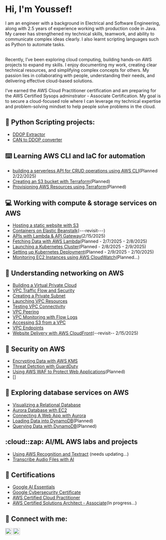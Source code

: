 <h1>Hi, I'm Youssef! <br/></h1>
I am an engineer with a background in Electrical and Software Engineering, along with 2.5 years of experience working with production code in Java. My career has strengthened my technical skills, teamwork, and ability to communicate complex ideas clearly. I also learnt scripting languages such as Python to automate tasks.

<br>Recently, I’ve been exploring cloud computing, building hands-on AWS projects to expand my skills. I enjoy documenting my work, creating clear technical resources, and simplifying complex concepts for others. My passion lies in collaborating with people, understanding their needs, and delivering effective cloud-based solutions.

I’ve earned the AWS Cloud Practitioner certification and am preparing for the AWS Certified Sysops adminstrator - Associate Certification. My goal is to secure a cloud-focused role where I can leverage my technical expertise and problem-solving mindset to help people solve problems in the cloud. 

<h2>🐍 Python Scripting projects:</h2>

- [DDOP Extractor](https://github.com/Stivan1999/python_project_1)
- [CAN to DDOP converter](https://github.com/Stivan1999/python_project_2) <b><i></b></i>

<h2>⌨️ Learning AWS CLI and IaC for automation</h2>

- [building a serverless API for CRUD operations using AWS CLI]()(Planned 2/22/2025)
- [Creating an S3 bucket with Terraform]()(Planned)
- [Provisioning AWS Resources using Terraform]()(Planned)

<h2>💻 Working with compute & storage services on AWS</h2>

- [Hosting a static website with S3](https://github.com/Stivan1999/AWS-S3)
- [Containers on Elastic Beanstalk](https://github.com/Stivan1999/Containers-on-elastic-beanstalk/blob/main/README.md)(---revisit---)
- [APIs with Lambda & API Gateway](https://github.com/Stivan1999/serverless-on-AWS/tree/main)(2/15/2025)
- [Fetching Data with AWS Lambda]()(Planned - 2/7/2025 - 2/8/2025)
- [Launching a Kubernetes Cluster]()(Planned - 2/8/2025 - 2/9/2025)
- [Setting up Kubernetes Deployment]()(Planned - 2/9/2025 - 2/10/2025)
- [Monitoring EC2 Instances using AWS CloudWatch]()(Planned...)

<h2>🚕 Understanding networking on AWS</h2>

- [Building a Virtual Private Cloud](https://github.com/Stivan1999/AWS-VPC)
- [VPC Traffic Flow and Security](https://github.com/Stivan1999/VPC-Flow-Traffic-and-Security/blob/main/README.md)
- [Creating a Private Subnet](https://github.com/Stivan1999/AWS-Private-Subnet/blob/main/README.md)
- [Launching VPC Resources](https://github.com/Stivan1999/launching-vpc-resources/tree/main)
- [Testing VPC Connectivity](https://github.com/Stivan1999/Testing-VPC-Connectivity/tree/main)
- [VPC Peering](https://github.com/Stivan1999/VPC-peering)
- [VPC Monitoring with Flow Logs](https://github.com/Stivan1999/VPC-Monitoring-with-Flow-Logs)
- [Accessing S3 from a VPC](https://github.com/Stivan1999/Accessing-S3-from-a-VPC)
- [VPC Endpoints](https://github.com/Stivan1999/VPC-Endpoints)
- [Website Delivery with AWS CloudFront](https://github.com/Stivan1999/website-delivery-with-aws-cloudfront/tree/main)(--revisit-- 2/15/2025)



<h2>🔐 Security on AWS</h2>

- [Encrypting Data with AWS KMS](https://github.com/Stivan1999/encrypting-data-with-aws-kms/tree/main)
- [Threat Detction with GuardDuty](https://github.com/Stivan1999/AWS-GuardDuty/tree/main)
- [Using AWS WAF to Protect Web Applications]()(Planned)
- []

<h2>💾 Exploring database services on AWS</h2>

- [Visualizing a Relational Database](https://github.com/Stivan1999/Visualize-a-Relational-Database)
- [Aurora Database with EC2](https://github.com/Stivan1999/Aurora-Database-with-EC2)
- [Connecting A Web App with Aurora](https://github.com/Stivan1999/connecting-a-web-app-with-aurora)
- [Loading Data into DynamoDB]()(Planned)
- [Querying Data with DynamoDB]()(Planned)

  
<h2>:cloud::zap: AI/ML AWS labs and projects</h2>

- [Using AWS Recognition and Textract](https://github.com/Stivan1999/AWS-Machine-Learning-Services/blob/main/README.md) (needs updating...)
- [Transcribe Audio Files with AI](https://github.com/Stivan1999/AWS-Transcribe/tree/main)


<h2>📝 Certifications</h2>

- [Google AI Essentials](https://www.credly.com/badges/7321607a-fa5e-4a4b-aafe-93c76f67a0b8/public_url)
- [Google Cybersecurity Certificate](https://www.credly.com/badges/8f760c7c-c99f-4700-b98d-d9d0e3ff1c27/public_url)
- [AWS Certified Cloud Practitioner](https://www.credly.com/badges/16791b71-9505-41a7-84e5-c765c5f64467/public_url)
- [AWS Certified Solutions Architect - Associate]()(In progress...)

<h2> 🤳 Connect with me:</h2>

[<img align="left" alt="Youssef | LinkedIn" width="22px" src="https://cdn.jsdelivr.net/npm/simple-icons@v3/icons/linkedin.svg" />][linkedin]
[<img align="left" alt="Youssef | Instagram" width="22px" src="https://cdn.jsdelivr.net/npm/simple-icons@v3/icons/instagram.svg" />][instagram]

[instagram]: https://www.instagram.com/youssef_stivan/
[linkedin]: https://www.linkedin.com/in/youssef-stivan
